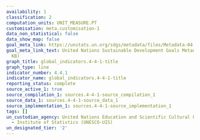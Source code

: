 ```yaml
---
availability: 1
classification: 2
computation_units: UNIT_MEASURE.PT
customisation: meta.customisation-1
data_non_statistical: false
data_show_map: false
goal_meta_link: https://unstats.un.org/sdgs/metadata/files/Metadata-04-04-01.pdf
goal_meta_link_text: United Nations Sustainable Development Goals Metadata (PDF 214
  KB)
graph_title: global_indicators.4-4-1-title
graph_type: line
indicator_number: 4.4.1
indicator_name: global_indicators.4-4-1-title
reporting_status: complete
source_active_1: true
source_compilation_1: sources.4-4-1-source_compilation_1
source_data_1: sources.4-4-1-source_data_1
source_implementation_1: sources.4-4-1-source_implementation_1
tags: []
un_custodian_agency: United Nations Education and Scientific Cultural Organisation
  - Institute of Statistics (UNESCO-UIS)
un_designated_tier: '2'
---
```

